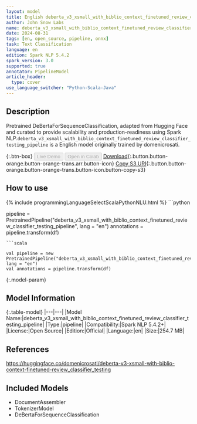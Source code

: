 ```yaml
---
layout: model
title: English deberta_v3_xsmall_with_biblio_context_finetuned_review_classifier_testing_pipeline pipeline DeBertaForSequenceClassification from domenicrosati
author: John Snow Labs
name: deberta_v3_xsmall_with_biblio_context_finetuned_review_classifier_testing_pipeline
date: 2024-08-31
tags: [en, open_source, pipeline, onnx]
task: Text Classification
language: en
edition: Spark NLP 5.4.2
spark_version: 3.0
supported: true
annotator: PipelineModel
article_header:
  type: cover
use_language_switcher: "Python-Scala-Java"
---
```


## Description

Pretrained DeBertaForSequenceClassification, adapted from Hugging Face and curated to provide scalability and production-readiness using Spark NLP.`deberta_v3_xsmall_with_biblio_context_finetuned_review_classifier_testing_pipeline` is a English model originally trained by domenicrosati.

{:.btn-box}
<button class="button button-orange" disabled>Live Demo</button>
<button class="button button-orange" disabled>Open in Colab</button>
[Download](https://s3.amazonaws.com/auxdata.johnsnowlabs.com/public/models/deberta_v3_xsmall_with_biblio_context_finetuned_review_classifier_testing_pipeline_en_5.4.2_3.0_1725124390960.zip){:.button.button-orange.button-orange-trans.arr.button-icon}
[Copy S3 URI](s3://auxdata.johnsnowlabs.com/public/models/deberta_v3_xsmall_with_biblio_context_finetuned_review_classifier_testing_pipeline_en_5.4.2_3.0_1725124390960.zip){:.button.button-orange.button-orange-trans.button-icon.button-copy-s3}

## How to use



<div class="tabs-box" markdown="1">
{% include programmingLanguageSelectScalaPythonNLU.html %}
```python

pipeline = PretrainedPipeline("deberta_v3_xsmall_with_biblio_context_finetuned_review_classifier_testing_pipeline", lang = "en")
annotations =  pipeline.transform(df)   

```
```scala

val pipeline = new PretrainedPipeline("deberta_v3_xsmall_with_biblio_context_finetuned_review_classifier_testing_pipeline", lang = "en")
val annotations = pipeline.transform(df)

```
</div>

{:.model-param}
## Model Information

{:.table-model}
|---|---|
|Model Name:|deberta_v3_xsmall_with_biblio_context_finetuned_review_classifier_testing_pipeline|
|Type:|pipeline|
|Compatibility:|Spark NLP 5.4.2+|
|License:|Open Source|
|Edition:|Official|
|Language:|en|
|Size:|254.7 MB|

## References

https://huggingface.co/domenicrosati/deberta-v3-xsmall-with-biblio-context-finetuned-review_classifier_testing

## Included Models

- DocumentAssembler
- TokenizerModel
- DeBertaForSequenceClassification